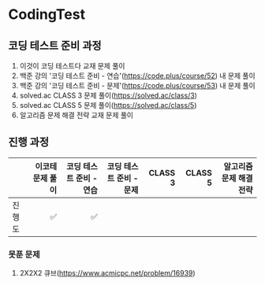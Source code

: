 # CodingTest
## 코딩 테스트 준비 과정
1. 이것이 코딩 테스트다 교재 문제 풀이
2. 백준 강의 '코딩 테스트 준비 - 연습'(https://code.plus/course/52) 내 문제 풀이
3. 백준 강의 '코딩 테스트 준비 - 문제'(https://code.plus/course/53) 내 문제 풀이
4. solved.ac CLASS 3 문제 풀이(https://solved.ac/class/3)
5. solved.ac CLASS 5 문제 풀이(https://solved.ac/class/5)
6. 알고리즘 문제 해결 전략 교재 문제 풀이


## 진행 과정
||이코테 문제 풀이|코딩 테스트 준비 - 연습|코딩 테스트 준비 - 문제|CLASS 3|CLASS 5|알고리즘 문제 해결 전략|
|---|---:|---:|---:|---:|---:|---:|
|진행도|✅|✅|||||

### 못푼 문제
1. 2X2X2 큐브(https://www.acmicpc.net/problem/16939)
